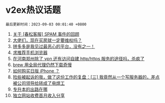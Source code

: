 # v2ex热议话题

`最后更新时间：2023-09-03 00:01:40 +0800`

1. [关于 [春松客服] SPAM 事件的回顾](https://www.v2ex.com/t/970315)
1. [大佬们，现在买房就一定要维权吗？](https://www.v2ex.com/t/970297)
1. [拼多多是我见过最恶心的平台，没有之一！](https://www.v2ex.com/t/970281)
1. [求推荐手机浏览器](https://www.v2ex.com/t/970283)
1. [在河南郑州除了 vpn 还有访问自建 http/https 服务的途径吗，杀疯了](https://www.v2ex.com/t/970368)
1. [brew 用全局代理仍然下载奇慢](https://www.v2ex.com/t/970344)
1. [如何购买日版 iPhone ？](https://www.v2ex.com/t/970257)
1. [险些被起诉的我，做了这份工作的复盘：[三] 我竟然从一个写服务器的，差点被公司领导给转成了电焊工](https://www.v2ex.com/t/970291)
1. [专升本的出路在哪](https://www.v2ex.com/t/970287)
1. [独立网站收费首月收入分享](https://www.v2ex.com/t/970306)

